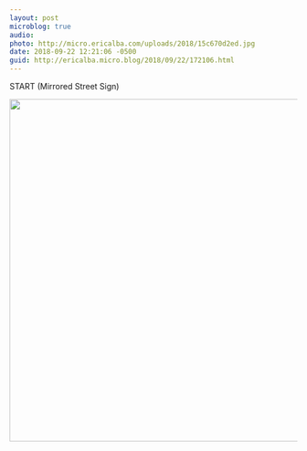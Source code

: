 ```yaml
---
layout: post
microblog: true
audio: 
photo: http://micro.ericalba.com/uploads/2018/15c670d2ed.jpg
date: 2018-09-22 12:21:06 -0500
guid: http://ericalba.micro.blog/2018/09/22/172106.html
---
```

START (Mirrored Street Sign)

<img src="http://micro.ericalba.com/uploads/2018/15c670d2ed.jpg" width="600" height="600" />
